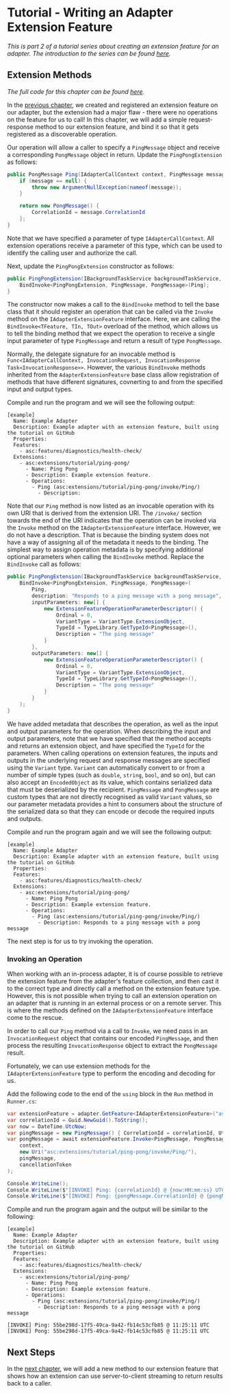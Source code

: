 # Tutorial - Writing an Adapter Extension Feature

_This is part 2 of a tutorial series about creating an extension feature for an adapter. The introduction to the series can be found [here](00-Introduction.md)._


## Extension Methods

_The full code for this chapter can be found [here](/examples/tutorials/writing-an-extension-feature/chapter-02)._

In the [previous chapter](01-Getting_Started.md), we created and registered an extension feature on our adapter, but the extension had a major flaw - there were no operations on the feature for us to call! In this chapter, we will add a simple request-response method to our extension feature, and bind it so that it gets registered as a discoverable operation.

Our operation will allow a caller to specify a `PingMessage` object and receive a corresponding `PongMessage` object in return. Update the  `PingPongExtension` as follows:

```csharp
public PongMessage Ping(IAdapterCallContext context, PingMessage message) {
    if (message == null) {
        throw new ArgumentNullException(nameof(message));
    }

    return new PongMessage() {
        CorrelationId = message.CorrelationId
    };
}
```

Note that we have specified a parameter of type `IAdapterCallContext`. All extension operations receive a parameter of this type, which can be used to identify the calling user and authorize the call.

Next, update the `PingPongExtension` constructor as follows:

```csharp
public PingPongExtension(IBackgroundTaskService backgroundTaskService, params IObjectEncoder[] encoders) : base(backgroundTaskService, encoders) {
    BindInvoke<PingPongExtension, PingMessage, PongMessage>(Ping);
}
```

The constructor now makes a call to the `BindInvoke` method to tell the base class that it should register an operation that can be called via the `Invoke` method on the `IAdapterExtensionFeature` interface. Here, we are calling the `BindInvoke<TFeature, TIn, TOut>` overload of the method, which allows us to tell the binding method that we expect the operation to receive a single input parameter of type `PingMessage` and return a result of type `PongMessage`.

Normally, the delegate signature for an invocable method is `Func<IAdapterCallContext, InvocationRequest, InvocationResponse Task<InvocationResponse>>`. However, the various `BindInvoke` methods inherited from the `AdapterExtensionFeature` base class allow registration of methods that have different signatures, covnerting to and from the specified input and output types.

Compile and run the program and we will see the following output:

```
[example]
  Name: Example Adapter
  Description: Example adapter with an extension feature, built using the tutorial on GitHub
  Properties:
  Features:
    - asc:features/diagnostics/health-check/
  Extensions:
    - asc:extensions/tutorial/ping-pong/
      - Name: Ping Pong
      - Description: Example extension feature.
      - Operations:
        - Ping (asc:extensions/tutorial/ping-pong/invoke/Ping/)
          - Description:
```

Note that our `Ping` method is now listed as an invocable operation with its own URI that is derived from the extension URI. The `/invoke/` section towards the end of the URI indicates that the operation can be invoked via the `Invoke` method on the `IAdapterExtensionFeature` interface. However, we do not have a description. That is because the binding system does not have a way of assigning all of the metadata it needs to the binding. The simplest way to assign operation metadata is by specifying additional optional parameters when calling the `BindInvoke` method. Replace the `BindInvoke` call as follows:

```csharp
public PingPongExtension(IBackgroundTaskService backgroundTaskService, params IObjectEncoder[] encoders) : base(backgroundTaskService, encoders) {
    BindInvoke<PingPongExtension, PingMessage, PongMessage>(
        Ping,
        description: "Responds to a ping message with a pong message",
        inputParameters: new[] {
            new ExtensionFeatureOperationParameterDescriptor() {
                Ordinal = 0,
                VariantType = VariantType.ExtensionObject,
                TypeId = TypeLibrary.GetTypeId<PingMessage>(),
                Description = "The ping message"
            }
        },
        outputParameters: new[] {
            new ExtensionFeatureOperationParameterDescriptor() {
                Ordinal = 0,
                VariantType = VariantType.ExtensionObject,
                TypeId = TypeLibrary.GetTypeId<PongMessage>(),
                Description = "The pong message"
            }
        }
    );
}
```

We have added metadata that describes the operation, as well as the input and output parameters for the operation. When describing the input and output parameters, note that we have specified that the method accepts and returns an extension object, and have specified the `TypeId` for the parameters. When calling operations on extension features, the inputs and outputs in the underlying request and response messages are specified using the `Variant` type. `Variant` can automatically convert to or from a number of simple types (such as `double`, `string`, `bool`, and so on), but can also accept an `EncodedObject` as its value, which contains serialized data that must be deserialized by the recipient. `PingMessage` and `PongMessage` are custom types that are not directly recognised as valid `Variant` values, so our parameter metadata provides a hint to consumers about the structure of the serialized data so that they can encode or decode the required inputs and outputs. 

Compile and run the program again and we will see the following output:

```
[example]
  Name: Example Adapter
  Description: Example adapter with an extension feature, built using the tutorial on GitHub
  Properties:
  Features:
    - asc:features/diagnostics/health-check/
  Extensions:
    - asc:extensions/tutorial/ping-pong/
      - Name: Ping Pong
      - Description: Example extension feature.
      - Operations:
        - Ping (asc:extensions/tutorial/ping-pong/invoke/Ping/)
          - Description: Responds to a ping message with a pong message
```

The next step is for us to try invoking the operation.


### Invoking an Operation

When working with an in-process adapter, it is of course possible to retrieve the extension feature from the adapter's feature collection, and then cast it to the correct type and directly call a method on the extension feature type. However, this is not possible when trying to call an extension operation on an adapter that is running in an external process or on a remote server. This is where the methods defined on the `IAdapterExtensionFeature` interface come to the rescue.

In order to call our `Ping` method via a call to `Invoke`, we need pass in an `InvocationRequest` object that contains our encoded `PingMessage`, and then process the resulting `InvocationResponse` object to extract the `PongMessage` result.

Fortunately, we can use extension methods for the `IAdapterExtensionFeature` type to perform the encoding and decoding for us.

Add the following code to the end of the `using` block in the `Run` method in `Runner.cs`:

```csharp
var extensionFeature = adapter.GetFeature<IAdapterExtensionFeature>("asc:extensions/tutorial/ping-pong/");
var correlationId = Guid.NewGuid().ToString();
var now = DateTime.UtcNow;
var pingMessage = new PingMessage() { CorrelationId = correlationId, UtcTime = now };
var pongMessage = await extensionFeature.Invoke<PingMessage, PongMessage>(
    context,
    new Uri("asc:extensions/tutorial/ping-pong/invoke/Ping/"),
    pingMessage,
    cancellationToken
);

Console.WriteLine();
Console.WriteLine($"[INVOKE] Ping: {correlationId} @ {now:HH:mm:ss} UTC");
Console.WriteLine($"[INVOKE] Pong: {pongMessage.CorrelationId} @ {pongMessage.UtcTime:HH:mm:ss} UTC");
```

Compile and run the program again and the output will be similar to the following:

```
[example]
  Name: Example Adapter
  Description: Example adapter with an extension feature, built using the tutorial on GitHub
  Properties:
  Features:
    - asc:features/diagnostics/health-check/
  Extensions:
    - asc:extensions/tutorial/ping-pong/
      - Name: Ping Pong
      - Description: Example extension feature.
      - Operations:
        - Ping (asc:extensions/tutorial/ping-pong/invoke/Ping/)
          - Description: Responds to a ping message with a pong message

[INVOKE] Ping: 55be298d-17f5-49ca-9a42-fb14c53cfb85 @ 11:25:11 UTC
[INVOKE] Pong: 55be298d-17f5-49ca-9a42-fb14c53cfb85 @ 11:25:11 UTC
```


## Next Steps

In the [next chapter](03-Streaming_Methods.md), we will add a new method to our extension feature that shows how an extension can use server-to-client streaming to return results back to a caller.
